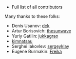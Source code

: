 * Full list of all contributors

Many thanks to these folks:

- Denis Usanov: [dck](https://api.github.com/users/dck)
- Artur Borisovich: [thesunwave](https://api.github.com/users/thesunwave)
- Yuriy Gatilin: [jukkagrao](https://api.github.com/users/jukkagrao)
- [kimnatsau](https://api.github.com/users/kimnatsau)
- Serghei Iakovlev: [sergeyklay](https://api.github.com/users/sergeyklay)
- Eugene Burmakin: [Freika](https://api.github.com/users/Freika)
